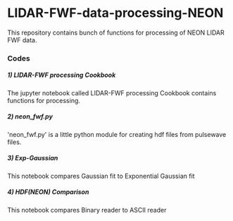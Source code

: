 # LIDAR-FWF-data-processing-NEON
This repository contains bunch of functions for processing of NEON LIDAR FWF data.
### Codes
##### 1) LIDAR-FWF processing Cookbook
The jupyter notebook called LIDAR-FWF processing Cookbook contains functions for processing.
##### 2) neon_fwf.py
'neon_fwf.py' is a little python module for creating hdf files from pulsewave files.
##### 3) Exp-Gaussian
This notebook compares Gaussian fit to Exponential Gaussian fit
##### 4) HDF(NEON) Comparison
This notebook compares Binary reader to ASCII reader
